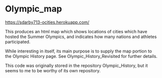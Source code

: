 # Olympic_map
https://sdarby713-ocities.herokuapp.com/

This produces an html map which shows locations of cities which have hosted the Summer Olympics, and indicates how many nations and athletes participated.

While interesting in itself, its main purpose is to supply the map portion to the Olympic History page.  See Olympic_History_Revisited for further details.

This code was originally stored in the repository Olympic_History, but it seems to me to be worthy of its own repository.

